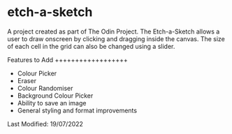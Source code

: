 # etch-a-sketch

A project created as part of The Odin Project. The Etch-a-Sketch allows a user to draw onscreen by clicking and dragging inside the canvas.
The size of each cell in the grid can also be changed using a slider.

Features to Add
++++++++++++++++++

+ Colour Picker
+ Eraser
+ Colour Randomiser
+ Background Colour Picker
+ Ability to save an image
+ General styling and format improvements

Last Modified: 19/07/2022